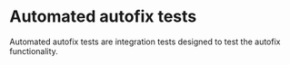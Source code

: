 # Automated autofix tests

Automated autofix tests are integration tests designed to test the autofix functionality.
